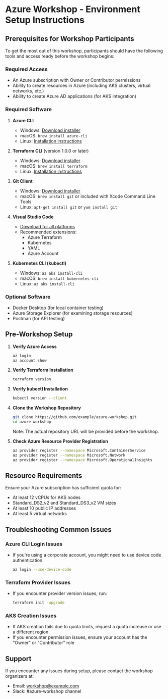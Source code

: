 # Azure Workshop - Environment Setup Instructions

## Prerequisites for Workshop Participants

To get the most out of this workshop, participants should have the following tools and access ready before the workshop begins:

### Required Access
- An Azure subscription with Owner or Contributor permissions
- Ability to create resources in Azure (including AKS clusters, virtual networks, etc.)
- Ability to create Azure AD applications (for AKS integration)

### Required Software
1. **Azure CLI**
   - Windows: [Download installer](https://aka.ms/installazurecliwindows)
   - macOS: `brew install azure-cli`
   - Linux: [Installation instructions](https://docs.microsoft.com/en-us/cli/azure/install-azure-cli-linux)

2. **Terraform CLI** (version 1.0.0 or later)
   - Windows: [Download installer](https://www.terraform.io/downloads.html)
   - macOS: `brew install terraform`
   - Linux: [Installation instructions](https://learn.hashicorp.com/tutorials/terraform/install-cli)

3. **Git Client**
   - Windows: [Download installer](https://git-scm.com/download/win)
   - macOS: `brew install git` or included with Xcode Command Line Tools
   - Linux: `apt-get install git` or `yum install git`

4. **Visual Studio Code**
   - [Download for all platforms](https://code.visualstudio.com/download)
   - Recommended extensions:
     - Azure Terraform
     - Kubernetes
     - YAML
     - Azure Account

5. **Kubernetes CLI (kubectl)**
   - Windows: `az aks install-cli`
   - macOS: `brew install kubernetes-cli`
   - Linux: `az aks install-cli`

### Optional Software
- Docker Desktop (for local container testing)
- Azure Storage Explorer (for examining storage resources)
- Postman (for API testing)

## Pre-Workshop Setup

1. **Verify Azure Access**
   ```bash
   az login
   az account show
   ```

2. **Verify Terraform Installation**
   ```bash
   terraform version
   ```

3. **Verify kubectl Installation**
   ```bash
   kubectl version --client
   ```

4. **Clone the Workshop Repository**
   ```bash
   git clone https://github.com/example/azure-workshop.git
   cd azure-workshop
   ```
   Note: The actual repository URL will be provided before the workshop.

5. **Check Azure Resource Provider Registration**
   ```bash
   az provider register --namespace Microsoft.ContainerService
   az provider register --namespace Microsoft.Network
   az provider register --namespace Microsoft.OperationalInsights
   ```

## Resource Requirements

Ensure your Azure subscription has sufficient quota for:
- At least 12 vCPUs for AKS nodes
- Standard_DS2_v2 and Standard_DS3_v2 VM sizes
- At least 10 public IP addresses
- At least 5 virtual networks

## Troubleshooting Common Issues

### Azure CLI Login Issues
- If you're using a corporate account, you might need to use device code authentication:
  ```bash
  az login --use-device-code
  ```

### Terraform Provider Issues
- If you encounter provider version issues, run:
  ```bash
  terraform init -upgrade
  ```

### AKS Creation Issues
- If AKS creation fails due to quota limits, request a quota increase or use a different region
- If you encounter permission issues, ensure your account has the "Owner" or "Contributor" role

## Support

If you encounter any issues during setup, please contact the workshop organizers at:
- Email: workshop@example.com
- Slack: #azure-workshop channel
